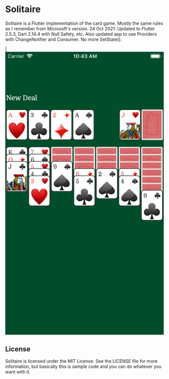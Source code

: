 # Solitaire

Solitaire is a Flutter implementation of the card game.  Mostly the same rules as I remember from Microsoft's version.
24 Oct 2021: Updated to Flutter 2.5.3, Dart 2.14.4 with Null Safety, etc. Also updated app to use Providers with ChangeNotifier and Consumer. No more SetState(). 


|![Screenshot](Solitaire.png)




## License

Solitaire is licensed under the MIT License. See the LICENSE file for more information, but basically this is sample code and you can do whatever you want with it.